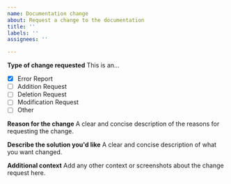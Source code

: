 ```yaml
---
name: Documentation change
about: Request a change to the documentation
title: ''
labels: ''
assignees: ''

---
```


**Type of change requested**
This is an…
 - [x] Error Report
 - [ ] Addition Request
 - [ ] Deletion Request
 - [ ] Modification Request
 - [ ] Other

**Reason for the change**
A clear and concise description of the reasons for requesting the change.

**Describe the solution you'd like**
A clear and concise description of what you want changed.

**Additional context**
Add any other context or screenshots about the change request here.
